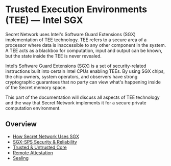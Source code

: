 # Trusted Execution Environments  (TEE) —  Intel SGX

Secret Network uses Intel's Software Guard Extensions (SGX) implementation of TEE technology. TEE refers to a secure area of a processor where data is inaccessible to any other component in the system. A TEE acts as a blackbox for computation, input and output can be known, but the state inside the TEE is never revealed.&#x20;

Intel’s Software Guard Extensions (SGX) is a set of security-related instructions built into certain Intel CPUs enabling TEEs. By using SGX chips, the chip owners, system operators, and observers have strong cryptographic guarantees that no party can view what's happening inside of the Secret memory space.&#x20;

This part of the documentation will discuss all aspects of TEE technology and the way that Secret Network implements it for a secure private computation environment.

## Overview

* [How Secret Network Uses SGX](overview.md)
* [SGX-SPS Security & Reliability](why-sgx.md)
* [Trusted & Untrusted Core](trusted-core.md)
* [Remote Attestation](remote-attestation.md)
* [Sealing](sealing.md)



